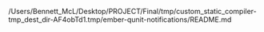 /Users/Bennett_McL/Desktop/PROJECT/Final/tmp/custom_static_compiler-tmp_dest_dir-AF4obTd1.tmp/ember-qunit-notifications/README.md